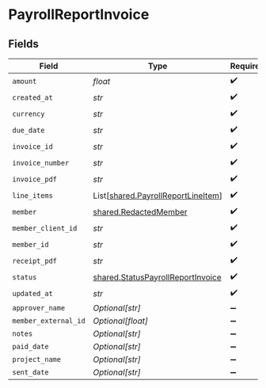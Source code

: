 # PayrollReportInvoice


## Fields

| Field                                                                                  | Type                                                                                   | Required                                                                               | Description                                                                            |
| -------------------------------------------------------------------------------------- | -------------------------------------------------------------------------------------- | -------------------------------------------------------------------------------------- | -------------------------------------------------------------------------------------- |
| `amount`                                                                               | *float*                                                                                | :heavy_check_mark:                                                                     | N/A                                                                                    |
| `created_at`                                                                           | *str*                                                                                  | :heavy_check_mark:                                                                     | N/A                                                                                    |
| `currency`                                                                             | *str*                                                                                  | :heavy_check_mark:                                                                     | N/A                                                                                    |
| `due_date`                                                                             | *str*                                                                                  | :heavy_check_mark:                                                                     | N/A                                                                                    |
| `invoice_id`                                                                           | *str*                                                                                  | :heavy_check_mark:                                                                     | N/A                                                                                    |
| `invoice_number`                                                                       | *str*                                                                                  | :heavy_check_mark:                                                                     | N/A                                                                                    |
| `invoice_pdf`                                                                          | *str*                                                                                  | :heavy_check_mark:                                                                     | N/A                                                                                    |
| `line_items`                                                                           | List[[shared.PayrollReportLineItem](../../models/shared/payrollreportlineitem.md)]     | :heavy_check_mark:                                                                     | N/A                                                                                    |
| `member`                                                                               | [shared.RedactedMember](../../models/shared/redactedmember.md)                         | :heavy_check_mark:                                                                     | N/A                                                                                    |
| `member_client_id`                                                                     | *str*                                                                                  | :heavy_check_mark:                                                                     | N/A                                                                                    |
| `member_id`                                                                            | *str*                                                                                  | :heavy_check_mark:                                                                     | N/A                                                                                    |
| `receipt_pdf`                                                                          | *str*                                                                                  | :heavy_check_mark:                                                                     | N/A                                                                                    |
| `status`                                                                               | [shared.StatusPayrollReportInvoice](../../models/shared/statuspayrollreportinvoice.md) | :heavy_check_mark:                                                                     | N/A                                                                                    |
| `updated_at`                                                                           | *str*                                                                                  | :heavy_check_mark:                                                                     | N/A                                                                                    |
| `approver_name`                                                                        | *Optional[str]*                                                                        | :heavy_minus_sign:                                                                     | N/A                                                                                    |
| `member_external_id`                                                                   | *Optional[float]*                                                                      | :heavy_minus_sign:                                                                     | N/A                                                                                    |
| `notes`                                                                                | *Optional[str]*                                                                        | :heavy_minus_sign:                                                                     | N/A                                                                                    |
| `paid_date`                                                                            | *Optional[str]*                                                                        | :heavy_minus_sign:                                                                     | N/A                                                                                    |
| `project_name`                                                                         | *Optional[str]*                                                                        | :heavy_minus_sign:                                                                     | N/A                                                                                    |
| `sent_date`                                                                            | *Optional[str]*                                                                        | :heavy_minus_sign:                                                                     | N/A                                                                                    |